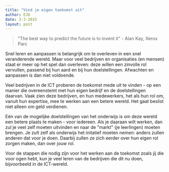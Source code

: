 ```yaml
---
title: "Vind je eigen toekomst uit"
author: EJD
date: 3-3-2015
layout: post
---
```


> "The best way to predict the future is to invent it" - Alan Kay, Xerox Parc

Snel leren en aanpassen is belangrijk om te overleven in een snel veranderende wereld. Maar voor veel bedrijven en organisaties (en mensen) staat er meer op het spel dan overleven: deze willen een zinvolle rol vervullen, passend bij hun aard en bij hun doelstellingen. Afwachten en aanpassen is dan niet voldoende.

Veel bedrijven in de ICT proberen de toekomst mede uit te vinden - op een manier die overeenstemt met hun eigen bedrijf en de doelstellingen daarvan. Vaak zien  deze bedrijven, en hun medewerkers, het als hun rol om, vanuit hun expertise, mee te werken aan een betere wereld. Het gaat beslist niet alleen om geld verdienen.

Eén van de mogelijke doelstellingen van het onderwijs is om deze wereld een betere plaats te maken - voor iedereen. Als je daaraan wilt werken, dan zul je veel zelf moeten uitvinden en naar de "markt" (je leerlingen) moeten brengen. Je zult zelf als onderwijs het initatief moeten nemen: anders zullen anderen dat voor je doen. Daarbij zullen ze zich eerder over hun eigen rol zorgen maken, dan over jouw rol.

Voor de stappen die nodig zijn voor het werken aan de toekomst zoals jij die voor ogen hebt, kun je veel leren van de bedrijven die dit nu doen, bijvoorbeeld in de ICT-wereld.
